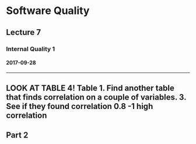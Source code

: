 # Software Quality
## Lecture 7
### Internal Quality 1
#### 2017-09-28
----------
LOOK AT TABLE 4!
Table 1. Find another table that finds correlation on a couple of variables.
3. See if they found correlation
0.8 -1 high correlation
-------
## Part 2

